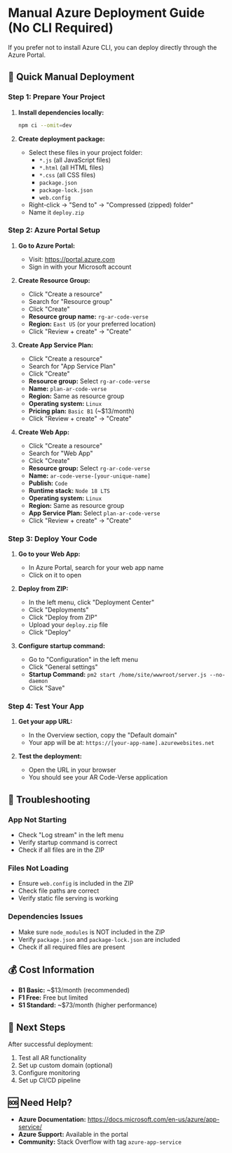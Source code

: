 # Manual Azure Deployment Guide (No CLI Required)

If you prefer not to install Azure CLI, you can deploy directly through the Azure Portal.

## 🚀 Quick Manual Deployment

### Step 1: Prepare Your Project

1. **Install dependencies locally:**
   ```bash
   npm ci --omit=dev
   ```

2. **Create deployment package:**
   - Select these files in your project folder:
     - `*.js` (all JavaScript files)
     - `*.html` (all HTML files)
     - `*.css` (all CSS files)
     - `package.json`
     - `package-lock.json`
     - `web.config`
   - Right-click → "Send to" → "Compressed (zipped) folder"
   - Name it `deploy.zip`

### Step 2: Azure Portal Setup

1. **Go to Azure Portal:**
   - Visit: https://portal.azure.com
   - Sign in with your Microsoft account

2. **Create Resource Group:**
   - Click "Create a resource"
   - Search for "Resource group"
   - Click "Create"
   - **Resource group name:** `rg-ar-code-verse`
   - **Region:** `East US` (or your preferred location)
   - Click "Review + create" → "Create"

3. **Create App Service Plan:**
   - Click "Create a resource"
   - Search for "App Service Plan"
   - Click "Create"
   - **Resource group:** Select `rg-ar-code-verse`
   - **Name:** `plan-ar-code-verse`
   - **Region:** Same as resource group
   - **Operating system:** `Linux`
   - **Pricing plan:** `Basic B1` (~$13/month)
   - Click "Review + create" → "Create"

4. **Create Web App:**
   - Click "Create a resource"
   - Search for "Web App"
   - Click "Create"
   - **Resource group:** Select `rg-ar-code-verse`
   - **Name:** `ar-code-verse-[your-unique-name]`
   - **Publish:** `Code`
   - **Runtime stack:** `Node 18 LTS`
   - **Operating system:** `Linux`
   - **Region:** Same as resource group
   - **App Service Plan:** Select `plan-ar-code-verse`
   - Click "Review + create" → "Create"

### Step 3: Deploy Your Code

1. **Go to your Web App:**
   - In Azure Portal, search for your web app name
   - Click on it to open

2. **Deploy from ZIP:**
   - In the left menu, click "Deployment Center"
   - Click "Deployments"
   - Click "Deploy from ZIP"
   - Upload your `deploy.zip` file
   - Click "Deploy"

3. **Configure startup command:**
   - Go to "Configuration" in the left menu
   - Click "General settings"
   - **Startup Command:** `pm2 start /home/site/wwwroot/server.js --no-daemon`
   - Click "Save"

### Step 4: Test Your App

1. **Get your app URL:**
   - In the Overview section, copy the "Default domain"
   - Your app will be at: `https://[your-app-name].azurewebsites.net`

2. **Test the deployment:**
   - Open the URL in your browser
   - You should see your AR Code-Verse application

## 🔧 Troubleshooting

### App Not Starting
- Check "Log stream" in the left menu
- Verify startup command is correct
- Check if all files are in the ZIP

### Files Not Loading
- Ensure `web.config` is included in the ZIP
- Check file paths are correct
- Verify static file serving is working

### Dependencies Issues
- Make sure `node_modules` is NOT included in the ZIP
- Verify `package.json` and `package-lock.json` are included
- Check if all required files are present

## 💰 Cost Information

- **B1 Basic:** ~$13/month (recommended)
- **F1 Free:** Free but limited
- **S1 Standard:** ~$73/month (higher performance)

## 🎯 Next Steps

After successful deployment:
1. Test all AR functionality
2. Set up custom domain (optional)
3. Configure monitoring
4. Set up CI/CD pipeline

## 🆘 Need Help?

- **Azure Documentation:** https://docs.microsoft.com/en-us/azure/app-service/
- **Azure Support:** Available in the portal
- **Community:** Stack Overflow with tag `azure-app-service` 